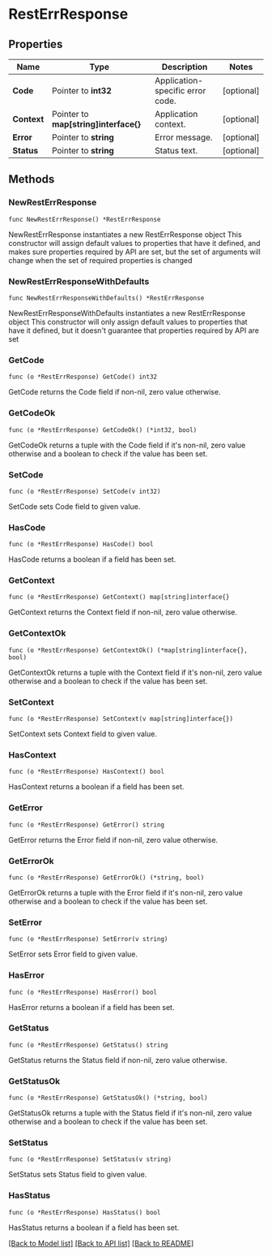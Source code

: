 # RestErrResponse

## Properties

Name | Type | Description | Notes
------------ | ------------- | ------------- | -------------
**Code** | Pointer to **int32** | Application-specific error code. | [optional] 
**Context** | Pointer to **map[string]interface{}** | Application context. | [optional] 
**Error** | Pointer to **string** | Error message. | [optional] 
**Status** | Pointer to **string** | Status text. | [optional] 

## Methods

### NewRestErrResponse

`func NewRestErrResponse() *RestErrResponse`

NewRestErrResponse instantiates a new RestErrResponse object
This constructor will assign default values to properties that have it defined,
and makes sure properties required by API are set, but the set of arguments
will change when the set of required properties is changed

### NewRestErrResponseWithDefaults

`func NewRestErrResponseWithDefaults() *RestErrResponse`

NewRestErrResponseWithDefaults instantiates a new RestErrResponse object
This constructor will only assign default values to properties that have it defined,
but it doesn't guarantee that properties required by API are set

### GetCode

`func (o *RestErrResponse) GetCode() int32`

GetCode returns the Code field if non-nil, zero value otherwise.

### GetCodeOk

`func (o *RestErrResponse) GetCodeOk() (*int32, bool)`

GetCodeOk returns a tuple with the Code field if it's non-nil, zero value otherwise
and a boolean to check if the value has been set.

### SetCode

`func (o *RestErrResponse) SetCode(v int32)`

SetCode sets Code field to given value.

### HasCode

`func (o *RestErrResponse) HasCode() bool`

HasCode returns a boolean if a field has been set.

### GetContext

`func (o *RestErrResponse) GetContext() map[string]interface{}`

GetContext returns the Context field if non-nil, zero value otherwise.

### GetContextOk

`func (o *RestErrResponse) GetContextOk() (*map[string]interface{}, bool)`

GetContextOk returns a tuple with the Context field if it's non-nil, zero value otherwise
and a boolean to check if the value has been set.

### SetContext

`func (o *RestErrResponse) SetContext(v map[string]interface{})`

SetContext sets Context field to given value.

### HasContext

`func (o *RestErrResponse) HasContext() bool`

HasContext returns a boolean if a field has been set.

### GetError

`func (o *RestErrResponse) GetError() string`

GetError returns the Error field if non-nil, zero value otherwise.

### GetErrorOk

`func (o *RestErrResponse) GetErrorOk() (*string, bool)`

GetErrorOk returns a tuple with the Error field if it's non-nil, zero value otherwise
and a boolean to check if the value has been set.

### SetError

`func (o *RestErrResponse) SetError(v string)`

SetError sets Error field to given value.

### HasError

`func (o *RestErrResponse) HasError() bool`

HasError returns a boolean if a field has been set.

### GetStatus

`func (o *RestErrResponse) GetStatus() string`

GetStatus returns the Status field if non-nil, zero value otherwise.

### GetStatusOk

`func (o *RestErrResponse) GetStatusOk() (*string, bool)`

GetStatusOk returns a tuple with the Status field if it's non-nil, zero value otherwise
and a boolean to check if the value has been set.

### SetStatus

`func (o *RestErrResponse) SetStatus(v string)`

SetStatus sets Status field to given value.

### HasStatus

`func (o *RestErrResponse) HasStatus() bool`

HasStatus returns a boolean if a field has been set.


[[Back to Model list]](../README.md#documentation-for-models) [[Back to API list]](../README.md#documentation-for-api-endpoints) [[Back to README]](../README.md)


